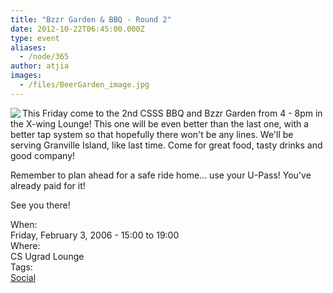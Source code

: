 ```yaml
---
title: "Bzzr Garden & BBQ - Round 2"
date: 2012-10-22T06:45:00.000Z
type: event
aliases:
  - /node/365
author: atjia
images:
  - /files/BeerGarden_image.jpg
---
```


<div class="field field-name-body field-type-text-with-summary field-label-hidden"><div class="field-items"><div class="field-item even"><p><img src="/files/BeerGarden_image.jpg" align="left">This Friday come to the 2nd CSSS BBQ and Bzzr Garden from 4 - 8pm in the X-wing Lounge!  This one will be even better than the last one, with a better tap system so that hopefully there won&apos;t be any lines.  We&apos;ll be serving Granville Island, like last time. Come for great food, tasty drinks and good company!</p>
<p>Remember to plan ahead for a safe ride home... use your U-Pass! You&apos;ve already paid for it!</p>
<p>See you there!</p>
</div></div></div><div class="field field-name-field-dates field-type-datetime field-label-above"><div class="field-label">When:&#xA0;</div><div class="field-items"><div class="field-item even"><span class="date-display-single">Friday, February 3, 2006 - <span class="date-display-range"><span class="date-display-start">15:00</span> to <span class="date-display-end">19:00</span></span></span></div></div></div><div class="field field-name-field-location field-type-text field-label-above"><div class="field-label">Where:&#xA0;</div><div class="field-items"><div class="field-item even">CS Ugrad Lounge</div></div></div>    <footer>
    <div class="field field-name-field-tags field-type-taxonomy-term-reference field-label-above"><div class="field-label">Tags:&#xA0;</div><div class="field-items"><div class="field-item even"><a href="/social">Social</a></div></div></div>      </footer>
